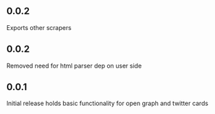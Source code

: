 ## 0.0.2
Exports other scrapers

## 0.0.2
Removed need for html parser dep on user side

## 0.0.1

Initial release holds basic functionality for open graph and twitter cards
